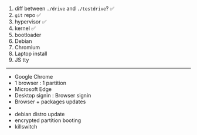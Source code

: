 1. diff between `./drive` and `./testdrive`? ✅
2. `git` repo ✅
3. hypervisor ✅
4. kernel ✅
5. bootloader
6. Debian
7. Chromium
8. Laptop install
9. JS tty

---

- Google Chrome
- 1 browser : 1 partition
- Microsoft Edge
- Desktop signin : Browser signin
- Browser + packages updates
-
- debian distro update
- encrypted partition booting
- killswitch
